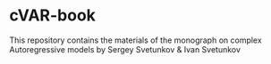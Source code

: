 # cVAR-book

This repository contains the materials of the monograph on complex Autoregressive models by Sergey Svetunkov & Ivan Svetunkov
